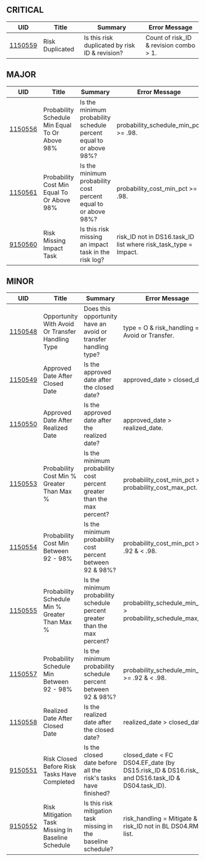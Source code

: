 ## CRITICAL

| UID | Title | Summary | Error Message |
|-----|-------|---------|---------------|
| [1150559](/DIQs/DS15/1150559) | Risk Duplicated | Is this risk duplicated by risk ID & revision? | Count of risk_ID & revision combo > 1. |
## MAJOR

| UID | Title | Summary | Error Message |
|-----|-------|---------|---------------|
| [1150556](/DIQs/DS15/1150556) | Probability Schedule Min Equal To Or Above 98% | Is the minimum probability schedule percent equal to or above 98%? | probability_schedule_min_pct >= .98. |
| [1150561](/DIQs/DS15/1150561) | Probability Cost Min Equal To Or Above 98% | Is the minimum probability cost percent equal to or above 98%? | probability_cost_min_pct >= .98. |
| [9150560](/DIQs/DS15/9150560) | Risk Missing Impact Task | Is this risk missing an impact task in the risk log? | risk_ID not in DS16.task_ID list where risk_task_type = Impact. |
## MINOR

| UID | Title | Summary | Error Message |
|-----|-------|---------|---------------|
| [1150548](/DIQs/DS15/1150548) | Opportunity With Avoid Or Transfer Handling Type | Does this opportunity have an avoid or transfer handling type? | type = O & risk_handling = Avoid or Transfer. |
| [1150549](/DIQs/DS15/1150549) | Approved Date After Closed Date | Is the approved date after the closed date? | approved_date > closed_date. |
| [1150550](/DIQs/DS15/1150550) | Approved Date After Realized Date | Is the approved date after the realized date? | approved_date > realized_date. |
| [1150553](/DIQs/DS15/1150553) | Probability Cost Min % Greater Than Max % | Is the minimum probability cost percent greater than the max percent? | probability_cost_min_pct > probability_cost_max_pct. |
| [1150554](/DIQs/DS15/1150554) | Probability Cost Min Between 92 - 98% | Is the minimum probability cost percent between 92 & 98%? | probability_cost_min_pct >= .92 & < .98. |
| [1150555](/DIQs/DS15/1150555) | Probability Schedule Min % Greater Than Max % | Is the minimum probability schedule percent greater than the max percent? | probability_schedule_min_pct > probability_schedule_max_pct. |
| [1150557](/DIQs/DS15/1150557) | Probability Schedule Min Between 92 - 98% | Is the minimum probability schedule percent between 92 & 98%? | probability_schedule_min_pct >= .92 & < .98. |
| [1150558](/DIQs/DS15/1150558) | Realized Date After Closed Date | Is the realized date after the closed date? | realized_date > closed_date. |
| [9150551](/DIQs/DS15/9150551) | Risk Closed Before Risk Tasks Have Completed | Is the closed date before all the risk's tasks have finished? | closed_date < FC DS04.EF_date (by DS15.risk_ID & DS16.risk_ID, and DS16.task_ID & DS04.task_ID). |
| [9150552](/DIQs/DS15/9150552) | Risk Mitigation Task Missing In Baseline Schedule | Is this risk mitigation task missing in the baseline schedule? | risk_handling = Mitigate & risk_ID not in BL DS04.RMT_ID list. |
